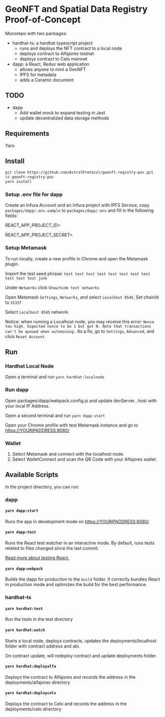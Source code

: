 # GeoNFT and Spatial Data Registry Proof-of-Concept

Monorepo with two packages:

- hardhat-ts: a hardhat typescript project
  - runs and deploys the NFT contract to a local node
  - deploys contract to Alfajores testnet
  - deploys contract to Celo mainnet
- dapp: a React, Redux web application
  - allows anyone to mint a GeoNFT
  - IPFS for metadata
  - adds a Ceramic document

## TODO

- dapp
  - Add wallet mock to expand testing in Jest
  - update decentralized data storage methods

## Requirements

Yarn

## Install

```bash
git clone https://github.com/AstralProtocol/geonft-registry-poc.git
cd geonft-registry-poc
yarn install
```

### Setup .env file for dapp

Create an Infura Account and an Infura project with IPFS Service, copy `packages/dapp/.env.sample` to `packages/dapp/.env` and fill in the following fields:

REACT_APP_PROJECT_ID=

REACT_APP_PROJECT_SECRET=

### Setup Metamask

To run locally, create a new profile in Chrome and open the Metamask plugin.

Import the test seed phrase: `test test test test test test test test test test test junk`

Under `Networks` click `Show/hide test networks`

Open Metamask `Settings`, `Networks`, and select `Localhost 8545`. Set chainId to `31337`

Select `Localhost 8545` network.

Notice: when running a Localhost node, you may receive this error: `Nonce too high. Expected nonce to be 1 but got N. Note that transactions can't be queued when automining.` As a fix, go to `Settings`, `Advanced`, and click `Reset Account`.

## Run

### Hardhat Local Node

Open a terminal and run `yarn hardhat:localnode`

### Run dapp

Open packages/dapp/webpack.config.js and update devServer...host with your local IP Address.

Open a second terminal and run `yarn dapp:start`

Open your Chrome profile with test Metamask instance and go to <https://YOURIPADDRESS:8080/>

### Wallet

1) Select Metamask and connect with the localhost node.
2) Select WalletConnect and scan the QR Code with your Alfajores wallet.

## Available Scripts

In the project directory, you can run:

### dapp

#### `yarn dapp:start`

Runs the app in development mode on <https://YOURIPADDRESS:8080/>

#### `yarn dapp:test`

Runs the React test watcher in an interactive mode.
By default, runs tests related to files changed since the last commit.

[Read more about testing React.](https://facebook.github.io/create-react-app/docs/running-tests)

#### `yarn dapp:webpack`

Builds the dapp for production to the `build` folder.
It correctly bundles React in production mode and optimizes the build for the best performance.

### hardhat-ts

#### `yarn hardhat:test`

Run the tests in the test directory

#### `yarn hardhat:watch`

Starts a local node, deploys contracts, updates the deployments/localhost folder with contract address and abi.

On contract update, will redeploy contract and update deployments folder.

#### `yarn hardhat:deployalfa`

Deploys the contract to Alfajores and records the address in the deployments/alfajores directory

#### `yarn hardhat:deploycelo`

Deploys the contract to Celo and records the address in the deployments/celo directory
